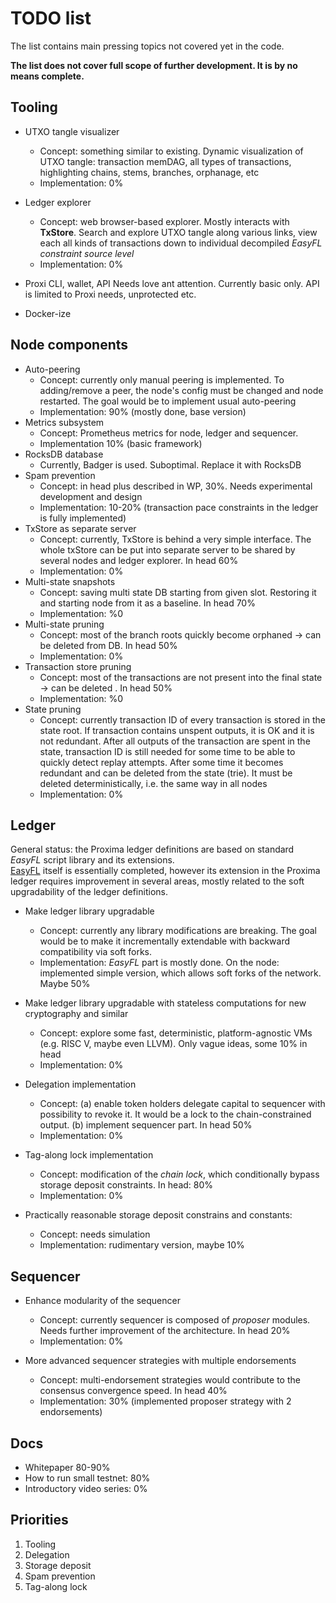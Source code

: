 # TODO list

The list contains main pressing topics not covered yet in the code. 

**The list does not cover full scope of further development. It is by no means complete.**

## Tooling
* UTXO tangle visualizer
  - Concept: something similar to existing. Dynamic visualization of UTXO tangle: transaction memDAG, 
all types of transactions, highlighting chains, stems, branches, orphanage, etc
  - Implementation: 0%
  
* Ledger explorer
  - Concept: web browser-based explorer. Mostly interacts with **TxStore**. 
Search and explore UTXO tangle along various links, view each all kinds of transactions down to individual decompiled _EasyFL constraint source level_
  - Implementation: 0%

* Proxi CLI, wallet, API
Needs love ant attention. Currently basic only. API is limited to Proxi needs, unprotected etc. 

* Docker-ize

## Node components
* Auto-peering
  * Concept: currently only manual peering is implemented. To adding/remove a peer, the node's config must be changed and node restarted. 
The goal would be to implement usual auto-peering
  * Implementation: 90% (mostly done, base version)
* Metrics subsystem
  * Concept: Prometheus metrics for node, ledger and sequencer. 
  * Implementation 10% (basic framework)
* RocksDB database
  * Currently, Badger is used. Suboptimal. Replace it with RocksDB
* Spam prevention
  * Concept: in head plus described in WP, 30%. Needs experimental development and design
  * Implementation: 10-20% (transaction pace constraints in the ledger is fully implemented)
* TxStore as separate server 
  * Concept: currently, TxStore is behind a very simple interface. The whole txStore can be put into separate 
server to be shared by several nodes and ledger explorer. In head 60%
  * Implementation: 0%
* Multi-state snapshots
  * Concept: saving multi state DB starting from given slot. Restoring it and starting node from it as a baseline. In head 70%
  * Implementation: %0
* Multi-state pruning
  * Concept: most of the branch roots quickly become orphaned -> can be deleted from DB. In head 50%
  * Implementation: 0%
* Transaction store pruning
  * Concept: most of the transactions are not present into the final state -> can be deleted . In head 50%
  * Implementation: %0
* State pruning
  * Concept: currently transaction ID of every transaction is stored in the state root. If transaction contains unspent outputs,
it is OK and it is not redundant. After all outputs of the transaction are spent in the state, transaction ID is still needed for some time to be able to
quickly detect replay attempts. After some time it becomes redundant and can be deleted from the state (trie). 
It must be deleted deterministically, i.e. the same way in all nodes
  * Implementation: 0%

## Ledger
General status: the Proxima ledger definitions are based on standard _EasyFL_ script library and its extensions.  
[EasyFL](https://github.com/lunfardo314/easyfl) itself is essentially completed, however its extension in the Proxima ledger requires improvement in several areas, 
mostly related to the soft upgradability of the ledger definitions.

* Make ledger library upgradable  
  - Concept: currently any library modifications are breaking. The goal would be to make it incrementally extendable 
with backward compatibility via soft forks. 
  - Implementation: _EasyFL_ part is mostly done. On the node: implemented simple version, which allows soft forks of the network. Maybe 50%

* Make ledger library upgradable with stateless computations for new cryptography and similar
  - Concept: explore some fast, deterministic, platform-agnostic VMs (e.g. RISC V, maybe even LLVM). Only vague ideas, some 10% in head
  - Implementation: 0%

* Delegation implementation
  * Concept: (a) enable token holders delegate capital to sequencer with possibility to revoke it. It would be a lock to the chain-constrained output.
    (b) implement sequencer part. In head 50%
  * Implementation: 0%

* Tag-along lock implementation
  * Concept: modification of the _chain lock_, which conditionally bypass storage deposit constraints. In head: 80%
  * Implementation: 0%

* Practically reasonable storage deposit constrains and constants: 
  * Concept: needs simulation
  * Implementation: rudimentary version, maybe 10%

## Sequencer

* Enhance modularity of the sequencer
  * Concept: currently sequencer is composed of _proposer_ modules. Needs further improvement of the architecture. In head 20%
  * Implementation: 0%

* More advanced sequencer strategies with multiple endorsements
  * Concept: multi-endorsement strategies would contribute to the consensus convergence speed. In head 40%
  * Implementation: 30% (implemented proposer strategy with 2 endorsements)

## Docs
- Whitepaper 80-90%
- How to run small testnet: 80% 
- Introductory video series: 0%

## Priorities
1. Tooling
2. Delegation
3. Storage deposit
4. Spam prevention
5. Tag-along lock

